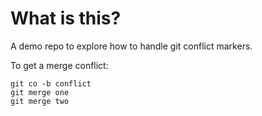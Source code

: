 # What is this?

A demo repo to explore how to handle git conflict markers.

To get a merge conflict:

```
git co -b conflict
git merge one
git merge two
```
